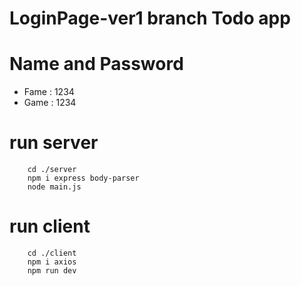 # LoginPage-ver1 branch Todo app

# Name and Password
- Fame : 1234
- Game : 1234

# run server
```
    cd ./server
    npm i express body-parser
    node main.js
```

# run client
```
    cd ./client
    npm i axios
    npm run dev
```